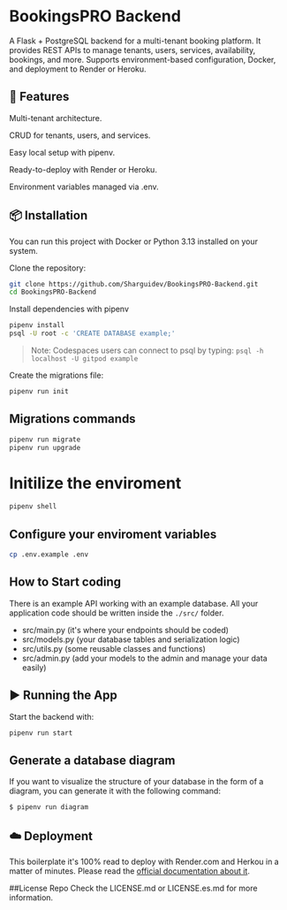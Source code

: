 # BookingsPRO Backend

A Flask + PostgreSQL backend for a multi-tenant booking platform.
It provides REST APIs to manage tenants, users, services, availability, bookings, and more.
Supports environment-based configuration, Docker, and deployment to Render or Heroku.

## 🚀 Features

Multi-tenant architecture.

CRUD for tenants, users, and services.

Easy local setup with pipenv.

Ready-to-deploy with Render or Heroku.

Environment variables managed via .env.

## 📦 Installation

You can run this project with Docker or Python 3.13 installed on your system.

Clone the repository:

```sh
git clone https://github.com/Sharguidev/BookingsPRO-Backend.git
cd BookingsPRO-Backend

```

Install dependencies with pipenv 

```sh
pipenv install
psql -U root -c 'CREATE DATABASE example;'

```

> Note: Codespaces users can connect to psql by typing: `psql -h localhost -U gitpod example`


Create the migrations file:
```sh
pipenv run init
```
## Migrations commands

```sh
pipenv run migrate
pipenv run upgrade
```

# Initilize the enviroment

```sh
pipenv shell
```

## Configure your enviroment variables

```sh
cp .env.example .env
```

## How to Start coding

There is an example API working with an example database. All your application code should be written inside the `./src/` folder.

- src/main.py (it's where your endpoints should be coded)
- src/models.py (your database tables and serialization logic)
- src/utils.py (some reusable classes and functions)
- src/admin.py (add your models to the admin and manage your data easily)

## ▶️ Running the App

Start the backend with:

```sh
pipenv run start
```

## Generate a database diagram

If you want to visualize the structure of your database in the form of a diagram, you can generate it with the following command:

```bash
$ pipenv run diagram
```

## ☁️ Deployment
This boilerplate it's 100% read to deploy with Render.com and Herkou in a matter of minutes. Please read the [official documentation about it](https://start.4geeksacademy.com/deploy).

##License Repo
Check the LICENSE.md or LICENSE.es.md for more information.

